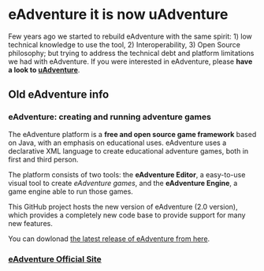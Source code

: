 # eAdventure it is now uAdventure

Few years ago we started to rebuild eAdventure with the same spirit: 1) low technical knowledge to use the tool, 2) Interoperability, 3) Open Source philosophy; but trying to address the technical debt and platform limitations we had with eAdventure. If you were interested in eAdventure, please **have a look to [uAdventure](https://github.com/e-ucm/uAdventure)**.

## Old eAdventure info
### eAdventure: creating and running adventure games

The eAdventure platform is a **free and open source game framework** based on Java, 
with an emphasis on educational uses. eAdventure uses a declarative XML language to create 
educational adventure games, both in first and third person.

The platform consists of two tools: the **eAdventure Editor**, a easy-to-use visual tool
to create _eAdventure games_, and the **eAdventure Engine**, a game engine able to run those games. 

This GitHub project hosts the new version of eAdventure (2.0 version), which provides a completely new code base 
to provide support for many new features.

You can dowlonad [the latest release of eAdventure from here](http://e-adventure.e-ucm.es/download/).

### [eAdventure Official Site](http://e-adventure.e-ucm.es/)
